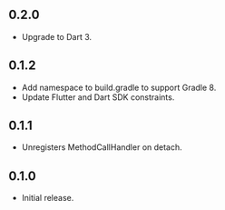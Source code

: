 ## 0.2.0

* Upgrade to Dart 3.

## 0.1.2

* Add namespace to build.gradle to support Gradle 8.
* Update Flutter and Dart SDK constraints.

## 0.1.1

* Unregisters MethodCallHandler on detach.

## 0.1.0

* Initial release.
